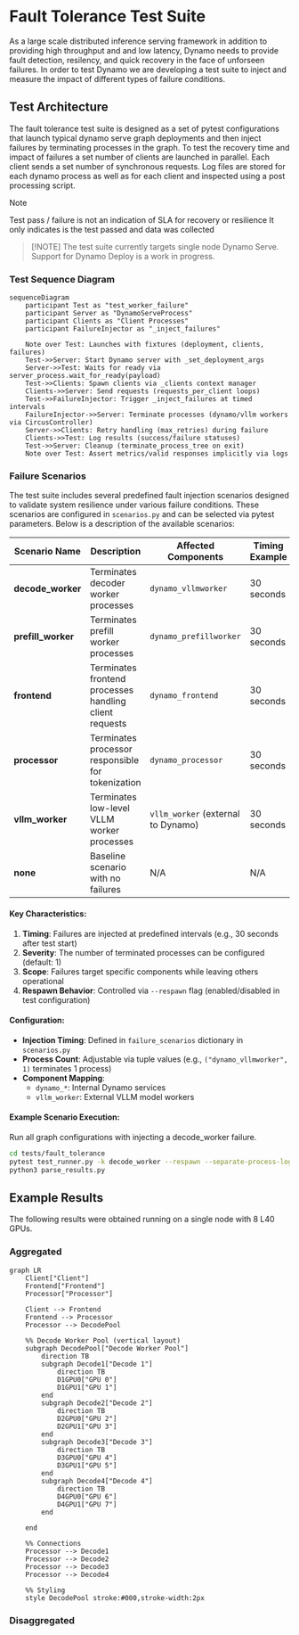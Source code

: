 <!--
SPDX-FileCopyrightText: Copyright (c) 2024-2025 NVIDIA CORPORATION & AFFILIATES. All rights reserved.
SPDX-License-Identifier: Apache-2.0

Licensed under the Apache License, Version 2.0 (the "License");
you may not use this file except in compliance with the License.
You may obtain a copy of the License at

http://www.apache.org/licenses/LICENSE-2.0

Unless required by applicable law or agreed to in writing, software
distributed under the License is distributed on an "AS IS" BASIS,
WITHOUT WARRANTIES OR CONDITIONS OF ANY KIND, either express or implied.
See the License for the specific language governing permissions and
limitations under the License.
-->

# Fault Tolerance Test Suite

As a large scale distributed inference serving framework in addition
to providing high throughput and and low latency, Dynamo needs to
provide fault detection, resilency, and quick recovery in the face of
unforseen failures. In order to test Dynamo we are developing a test
suite to inject and measure the impact of different types of failure
conditions.

## Test Architecture

The fault tolerance test suite is designed as a set of pytest
configurations that launch typical dynamo serve graph deployments and
then inject failures by terminating processes in the graph. To test
the recovery time and impact of failures a set number of clients are
launched in parallel. Each client sends a set number of synchronous
requests. Log files are stored for each dynamo process as well as for
each client and inspected using a post processing script.

> [!NOTE]
> Test pass / failure is not an indication of SLA for recovery or resilience
> It only indicates is the test passed and data was collected

> [!NOTE] The test suite currently targets single node Dynamo Serve.
> Support for Dynamo Deploy is a work in progress.

###  Test Sequence Diagram

```mermaid
sequenceDiagram
    participant Test as "test_worker_failure"
    participant Server as "DynamoServeProcess"
    participant Clients as "Client Processes"
    participant FailureInjector as "_inject_failures"

    Note over Test: Launches with fixtures (deployment, clients, failures)
    Test->>Server: Start Dynamo server with _set_deployment_args
    Server->>Test: Waits for ready via server_process.wait_for_ready(payload)
    Test->>Clients: Spawn clients via _clients context manager
    Clients->>Server: Send requests (requests_per_client loops)
    Test->>FailureInjector: Trigger _inject_failures at timed intervals
    FailureInjector->>Server: Terminate processes (dynamo/vllm workers via CircusController)
    Server->>Clients: Retry handling (max_retries) during failure
    Clients->>Test: Log results (success/failure statuses)
    Test->>Server: Cleanup (terminate_process_tree on exit)
    Note over Test: Assert metrics/valid responses implicitly via logs
```

### Failure Scenarios

The test suite includes several predefined fault injection scenarios designed to validate system resilience under various failure conditions. These scenarios are configured in `scenarios.py` and can be selected via pytest parameters. Below is a description of the available scenarios:

| Scenario Name          | Description                                                                 | Affected Components                             | Timing Example     |
|------------------------|-----------------------------------------------------------------------------|-------------------------------------------------|-------------------|
| **decode_worker**      | Terminates decoder worker processes  | `dynamo_vllmworker`                             | 30 seconds         |
| **prefill_worker**     | Terminates prefill worker processes  | `dynamo_prefillworker`                          | 30 seconds         |
| **frontend**           | Terminates frontend processes handling client requests                       | `dynamo_frontend`                               | 30 seconds         |
| **processor**          | Terminates processor responsible for tokenization                 | `dynamo_processor`                              | 30 seconds         |
| **vllm_worker**        | Terminates low-level VLLM worker processes                                   | `vllm_worker` (external to Dynamo)             | 30 seconds         |
| **none**               | Baseline scenario with no failures                                          | N/A                                             | N/A               |

#### Key Characteristics:
1. **Timing**: Failures are injected at predefined intervals (e.g., 30 seconds after test start)
2. **Severity**: The number of terminated processes can be configured (default: 1)
3. **Scope**: Failures target specific components while leaving others operational
4. **Respawn Behavior**: Controlled via `--respawn` flag (enabled/disabled in test configuration)

#### Configuration:
- **Injection Timing**: Defined in `failure_scenarios` dictionary in `scenarios.py`
- **Process Count**: Adjustable via tuple values (e.g., `("dynamo_vllmworker", 1)` terminates 1 process)
- **Component Mapping**:
  - `dynamo_*`: Internal Dynamo services
  - `vllm_worker`: External VLLM model workers

#### Example Scenario Execution:

Run all graph configurations with injecting a decode_worker failure.

```bash
cd tests/fault_tolerance
pytest test_runner.py -k decode_worker --respawn --separate-process-logs
python3 parse_results.py
```

## Example Results

The following results were obtained running on a single node with 8
L40 GPUs.

### Aggregated

```mermaid
graph LR
    Client["Client"]
    Frontend["Frontend"]
    Processor["Processor"]

    Client --> Frontend
    Frontend --> Processor
    Processor --> DecodePool

    %% Decode Worker Pool (vertical layout)
    subgraph DecodePool["Decode Worker Pool"]
        direction TB
        subgraph Decode1["Decode 1"]
            direction TB
            D1GPU0["GPU 0"]
            D1GPU1["GPU 1"]
        end
        subgraph Decode2["Decode 2"]
            direction TB
            D2GPU0["GPU 2"]
            D2GPU1["GPU 3"]
        end
        subgraph Decode3["Decode 3"]
            direction TB
            D3GPU0["GPU 4"]
            D3GPU1["GPU 5"]
        end
        subgraph Decode4["Decode 4"]
            direction TB
            D4GPU0["GPU 6"]
            D4GPU1["GPU 7"]
        end

    end

    %% Connections
    Processor --> Decode1
    Processor --> Decode2
	Processor --> Decode3
    Processor --> Decode4

    %% Styling
    style DecodePool stroke:#000,stroke-width:2px
```



###

### Disaggregated
